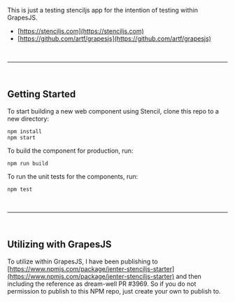 This is just a testing stenciljs app for the intention of testing within GrapesJS.

- [https://stenciljs.com](https://stenciljs.com)
- [https://github.com/artf/grapesjs](https://github.com/artf/grapesjs)


<br> <hr> <br>


## Getting Started

To start building a new web component using Stencil, clone this repo to a new directory:



```
npm install
npm start
```

To build the component for production, run:

```
npm run build
```

To run the unit tests for the components, run:

```
npm test
```

<br> <hr> <br>

## Utilizing with GrapesJS

To utilize within GrapesJS, I have been publishing to [https://www.npmjs.com/package/jenter-stenciljs-starter](https://www.npmjs.com/package/jenter-stenciljs-starter) and then including the reference as dream-well PR #3969. So if you do not permission to publish to this NPM repo, just create your own to publish to. 